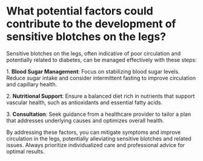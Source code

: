 # What potential factors could contribute to the development of sensitive blotches on the legs?

Sensitive blotches on the legs, often indicative of poor circulation and potentially related to diabetes, can be managed effectively with these steps:

1\. **Blood Sugar Management**: Focus on stabilizing blood sugar levels. Reduce sugar intake and consider intermittent fasting to improve circulation and capillary health.

2\. **Nutritional Support**: Ensure a balanced diet rich in nutrients that support vascular health, such as antioxidants and essential fatty acids.

3\. **Consultation**: Seek guidance from a healthcare provider to tailor a plan that addresses underlying causes and optimizes overall health.

By addressing these factors, you can mitigate symptoms and improve circulation in the legs, potentially alleviating sensitive blotches and related issues. Always prioritize individualized care and professional advice for optimal results.